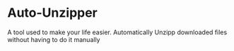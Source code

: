 # Auto-Unzipper
A tool used to make your life easier. Automatically Unzipp downloaded files without having to do it manually
